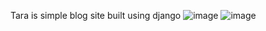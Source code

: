 Tara is simple blog site built using django
![image](https://github.com/user-attachments/assets/fa0052ea-d414-4100-a8f2-946d76ed5e6e)
![image](https://github.com/user-attachments/assets/2768db92-db82-4cb8-b3a8-85de1d5b3afc)
